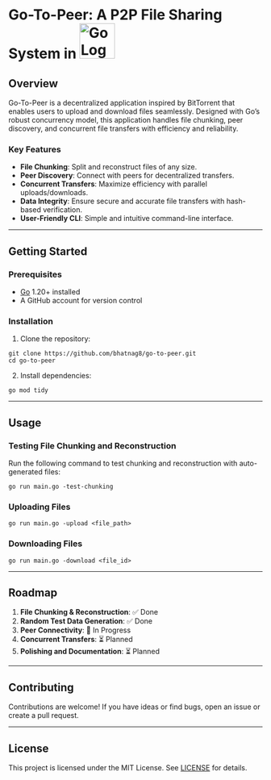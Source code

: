 
# Go-To-Peer: A P2P File Sharing System in <img src="https://upload.wikimedia.org/wikipedia/commons/0/05/Go_Logo_Blue.svg" alt="Go Logo" width="70" />


## Overview
Go-To-Peer is a decentralized application inspired by BitTorrent that enables users to upload and download files seamlessly. Designed with Go’s robust concurrency model, this application handles file chunking, peer discovery, and concurrent file transfers with efficiency and reliability.

### Key Features
- **File Chunking**: Split and reconstruct files of any size. 
- **Peer Discovery**: Connect with peers for decentralized transfers.
- **Concurrent Transfers**: Maximize efficiency with parallel uploads/downloads.
- **Data Integrity**: Ensure secure and accurate file transfers with hash-based verification.
- **User-Friendly CLI**: Simple and intuitive command-line interface.

---

## Getting Started

### Prerequisites
- [Go](https://golang.org/dl/) 1.20+ installed
- A GitHub account for version control

### Installation
1. Clone the repository:
```
git clone https://github.com/bhatnag8/go-to-peer.git
cd go-to-peer
```

2. Install dependencies:
```
go mod tidy
```


---

## Usage

### Testing File Chunking and Reconstruction
Run the following command to test chunking and reconstruction with auto-generated files:
```
go run main.go -test-chunking
```

### Uploading Files
```
go run main.go -upload <file_path>
```

### Downloading Files
```
go run main.go -download <file_id>
```

---

## Roadmap
1. **File Chunking & Reconstruction**: ✅ Done
2. **Random Test Data Generation**: ✅ Done
3. **Peer Connectivity**: 🚧 In Progress
4. **Concurrent Transfers**: ⏳ Planned
5. **Polishing and Documentation**: ⏳ Planned

---

## Contributing
Contributions are welcome! If you have ideas or find bugs, open an issue or create a pull request.

---

## License
This project is licensed under the MIT License. See [LICENSE](LICENSE) for details.
